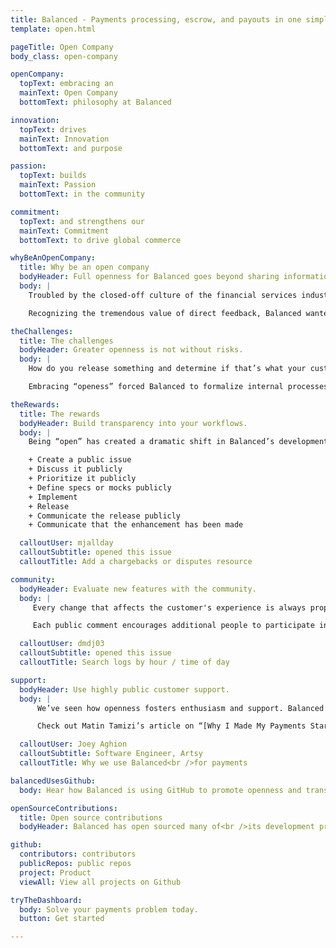 ```yaml
---
title: Balanced - Payments processing, escrow, and payouts in one simple API | Open Company
template: open.html

pageTitle: Open Company
body_class: open-company

openCompany:
  topText: embracing an
  mainText: Open Company
  bottomText: philosophy at Balanced

innovation:
  topText: drives
  mainText: Innovation
  bottomText: and purpose

passion:
  topText: builds
  mainText: Passion
  bottomText: in the community

commitment:
  topText: and strengthens our
  mainText: Commitment
  bottomText: to drive global commerce

whyBeAnOpenCompany:
  title: Why be an open company
  bodyHeader: Full openness for Balanced goes beyond sharing information inside the company; you're sharing information with the world.
  body: |
    Troubled by the closed-off culture of the financial services industry where information was guarded for competitive advantage, Matin Tamizi, Co-founder & CEO of Balanced, was inspired by the open-source efforts of [App.net](https://join.app.net/) and [Gittip](https://www.gittip.com/)—companies that shared product specifications, open-source code, and even product roadmaps out in the open. It was an entirely different take on building an open company.

    Recognizing the tremendous value of direct feedback, Balanced wanted to incorporate the voice of the community as an integral part of the company’s decision-making process.

theChallenges:
  title: The challenges
  bodyHeader: Greater openness is not without risks.
  body: |
    How do you release something and determine if that’s what your customers want when you’ve dedicated tons of time to building it properly? Once it’s in the open for the world to see, you have to race to get it done and get it done right. But openness also affords you the opportunity to up your game and hold yourself accountable to the quality of work you produce in order to ensure everything is running smoothly.

    Embracing “openess” forced Balanced to formalize internal processes and articulate the reasons behind a decision. The community now had public channels, through [Github](https://github.com/balanced), [Quora](http://quora.com/balanced), and [IRC](http://webchat.freenode.net/?channels=balanced), to share their thoughts and help Balanced determine the validity of a feature.

theRewards:
  title: The rewards
  bodyHeader: Build transparency into your workflows.
  body: |
    Being “open” has created a dramatic shift in Balanced’s development process. Anyone can now propose an enhancement on [Github](https://github.com/balanced), giving Balanced the opportunity to continually iterate before writing a single line<br />of code. The process was formalized:

    + Create a public issue
    + Discuss it publicly
    + Prioritize it publicly
    + Define specs or mocks publicly
    + Implement
    + Release
    + Communicate the release publicly
    + Communicate that the enhancement has been made

  calloutUser: mjallday
  calloutSubtitle: opened this issue
  calloutTitle: Add a chargebacks or disputes resource

community:
  bodyHeader: Evaluate new features with the community.
  body: |
     Every change that affects the customer's experience is always proposed externally. Furthermore, it’s publicly prioritized and set into milestones with deadlines so everyone can see what we’re actively working on.

     Each public comment encourages additional people to participate in the discussion. By the time the development phase begins, everyone has had the chance to share their thoughts. If a request is not prioritized, we could point customers to a Github discussion so they may understand why the decision was made.

  calloutUser: dmdj03
  calloutSubtitle: opened this issue
  calloutTitle: Search logs by hour / time of day

support:
  bodyHeader: Use highly public customer support.
  body: |
      We’ve seen how openness fosters enthusiasm and support. Balanced maintains an active [IRC support channel](http://webchat.freenode.net/?channels=balanced) with [chat logs](https://botbot.me/freenode/balanced) available to the world. There are about 50 people on IRC—only five of whom are Balanced employees. Customers like [ajsharp](https://github.com/ajsharp), [joonas](https://github.com/joonas), and [secforus](https://github.com/SecurityForUs) have become some of Balanced’s most vocal advocates. They help answer questions and provide code snippets to other users. Some customers have even publicly explained, on Quora, [why they use Balanced](http://www.quora.com/Balanced/Why-do-you-use-Balanced-for-payments).

      Check out Matin Tamizi’s article on “[Why I Made My Payments Startup An Open Company](http://www.fastcolabs.com/3008944/open-company/why-i-made-my-payments-startup-an-open-company).”

  calloutUser: Joey Aghion
  calloutSubtitle: Software Engineer, Artsy
  calloutTitle: Why we use Balanced<br />for payments

balancedUsesGithub:
  body: Hear how Balanced is using GitHub to promote openness and transparency.

openSourceContributions:
  title: Open source contributions
  bodyHeader: Balanced has open sourced many of<br />its development projects with amazing contributions from the community.<br />Want to help? Click on a project below<br />to contribute.

github:
  contributors: contributors
  publicRepos: public repos
  project: Product
  viewAll: View all projects on Github

tryTheDashboard:
  body: Solve your payments problem today.
  button: Get started

---
```

